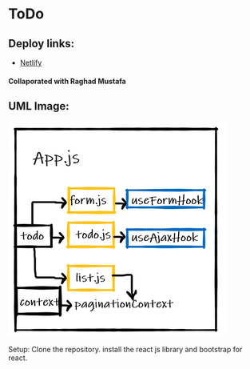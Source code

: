 # ToDo

## Deploy links:
- [Netlify](https://todo-007.netlify.app/)
#### Collaporated with Raghad Mustafa
## UML Image:
![img](./public/aaaa.PNG)

Setup:
Clone the repository.
install the react js library and bootstrap for react.
